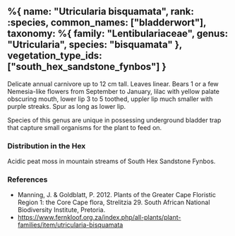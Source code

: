 %{
    name: "Utricularia bisquamata",
    rank: :species,
    common_names: ["bladderwort"],
    taxonomy: %{
        family: "Lentibulariaceae",
        genus: "Utricularia",
        species: "bisquamata"
    },
    vegetation_type_ids: ["south_hex_sandstone_fynbos"]
}
---

Delicate annual carnivore up to 12 cm tall. Leaves linear. Bears 1 or a few Nemesia-like flowers from September to January, lilac with
yellow palate obscuring mouth, lower lip 3 to 5 toothed, uppler lip much smaller with purple streaks. Spur as long as lower lip.

<!-- read more -->

Species of this genus are unique in possessing underground bladder trap that capture small organisms for the plant to feed on.

### Distribution in the Hex

Acidic peat moss in mountain streams of South Hex Sandstone Fynbos.

### References

* Manning, J. & Goldblatt, P. 2012. Plants of the Greater Cape Floristic Region 1: the Core Cape flora, Strelitzia 29. South African National Biodiversity Institute, Pretoria.
* https://www.fernkloof.org.za/index.php/all-plants/plant-families/item/utricularia-bisquamata
